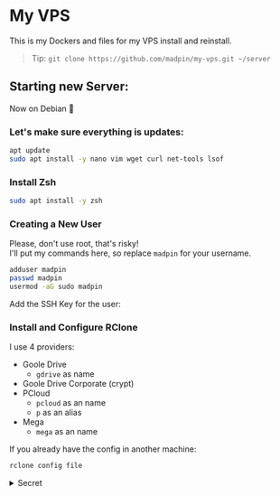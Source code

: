 # My VPS

This is my Dockers and files for my VPS install and reinstall.

> Tip: `git clone https://github.com/madpin/my-vps.git ~/server`

## Starting new Server:
Now on Debian 🥳

### Let's make sure everything is updates:

```bash
apt update
sudo apt install -y nano vim wget curl net-tools lsof
```

### Install Zsh

```bash
sudo apt install -y zsh
```

### Creating a New User
Please, don't use root, that's risky!  
I'll put my commands here, so replace `madpin` for your username.  

```bash
adduser madpin
passwd madpin
usermod -aG sudo madpin
```

Add the SSH Key for the user:


### Install and Configure RClone

I use 4 providers:  

- Goole Drive
  - `gdrive` as name
- Goole Drive Corporate (crypt)
- PCloud
  - `pcloud` as an name
  - `p` as an alias
- Mega
  - `mega` as an name

If you already have the config in another machine:  
```bash
rclone config file
```


<details><summary>Secret</summary>
I'm funny.  

![LOL Minion](static/images/lol-minion.gif)
</details>
